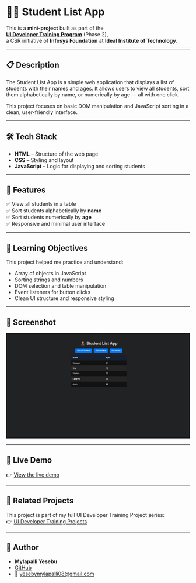 # 🧑‍🎓 Student List App

This is a **mini-project** built as part of the  
**[UI Developer Training Program](https://github.com/MylapalliYesebu/UI-Developer-Training-Projects.git)** (Phase 2),  
a CSR initiative of **Infosys Foundation** at **Ideal Institute of Technology**.

---

## 📋 Description

The Student List App is a simple web application that displays a list of students with their names and ages.
It allows users to view all students, sort them alphabetically by name, or numerically by age — all with one click.

This project focuses on basic DOM manipulation and JavaScript sorting in a clean, user-friendly interface.

---

## 🛠️ Tech Stack

- **HTML** – Structure of the web page  
- **CSS** – Styling and layout  
- **JavaScript** – Logic for displaying and sorting students  

---

## 🎯 Features

✅ View all students in a table  
✅ Sort students alphabetically by **name**  
✅ Sort students numerically by **age**  
✅ Responsive and minimal user interface 

---

## 🧠 Learning Objectives

This project helped me practice and understand:

- Array of objects in JavaScript
- Sorting strings and numbers
- DOM selection and table manipulation
- Event listeners for button clicks
- Clean UI structure and responsive styling 

---

## 📸 Screenshot

![Student List App Screenshot](images/image.png)  

---

## 🧪 Live Demo

👉 [View the live demo]()  

---

## 🔗 Related Projects

This project is part of my full UI Developer Training Project series:  
👉 [UI Developer Training Projects](https://github.com/MylapalliYesebu/UI-Developer-Training-Projects)  

---

## 👤 Author

- **Mylapalli Yesebu**  
- [GitHub](https://github.com/MylapalliYesebu)  
- 📧 [yesebymylapalli08@gmail.com](mailto:yesebymylapalli08@gmail.com)
